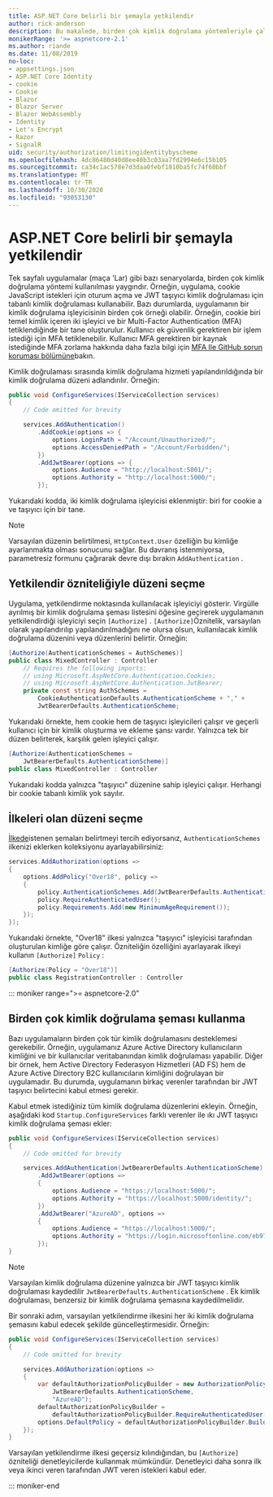 ```yaml
---
title: ASP.NET Core belirli bir şemayla yetkilendir
author: rick-anderson
description: Bu makalede, birden çok kimlik doğrulama yöntemleriyle çalışırken kimliğin belirli bir şemayla nasıl sınırlandırılacağını açıklamaktadır.
monikerRange: '>= aspnetcore-2.1'
ms.author: riande
ms.date: 11/08/2019
no-loc:
- appsettings.json
- ASP.NET Core Identity
- cookie
- Cookie
- Blazor
- Blazor Server
- Blazor WebAssembly
- Identity
- Let's Encrypt
- Razor
- SignalR
uid: security/authorization/limitingidentitybyscheme
ms.openlocfilehash: 4dc86480d40d8ee40b3c03aa7fd2994e6c15b105
ms.sourcegitcommit: ca34c1ac578e7d3daa0febf1810ba5fc74f60bbf
ms.translationtype: MT
ms.contentlocale: tr-TR
ms.lasthandoff: 10/30/2020
ms.locfileid: "93053130"
---
```

# <a name="authorize-with-a-specific-scheme-in-aspnet-core"></a>ASP.NET Core belirli bir şemayla yetkilendir

Tek sayfalı uygulamalar (maça 'Lar) gibi bazı senaryolarda, birden çok kimlik doğrulama yöntemi kullanılması yaygındır. Örneğin, uygulama, cookie JavaScript istekleri için oturum açma ve JWT taşıyıcı kimlik doğrulaması için tabanlı kimlik doğrulaması kullanabilir. Bazı durumlarda, uygulamanın bir kimlik doğrulama işleyicisinin birden çok örneği olabilir. Örneğin, cookie biri temel kimlik içeren iki işleyici ve bir Multi-Factor Authentication (MFA) tetiklendiğinde bir tane oluşturulur. Kullanıcı ek güvenlik gerektiren bir işlem istediği için MFA tetiklenebilir. Kullanıcı MFA gerektiren bir kaynak istediğinde MFA zorlama hakkında daha fazla bilgi için [MFA Ile GitHub sorun koruması bölümüne](https://github.com/dotnet/AspNetCore.Docs/issues/15791#issuecomment-580464195)bakın.

Kimlik doğrulaması sırasında kimlik doğrulama hizmeti yapılandırıldığında bir kimlik doğrulama düzeni adlandırılır. Örneğin:

```csharp
public void ConfigureServices(IServiceCollection services)
{
    // Code omitted for brevity

    services.AddAuthentication()
        .AddCookie(options => {
            options.LoginPath = "/Account/Unauthorized/";
            options.AccessDeniedPath = "/Account/Forbidden/";
        })
        .AddJwtBearer(options => {
            options.Audience = "http://localhost:5001/";
            options.Authority = "http://localhost:5000/";
        });
```

Yukarıdaki kodda, iki kimlik doğrulama işleyicisi eklenmiştir: biri for cookie a ve taşıyıcı için bir tane.

>[!NOTE]
>Varsayılan düzenin belirtilmesi, `HttpContext.User` özelliğin bu kimliğe ayarlanmakta olması sonucunu sağlar. Bu davranış istenmiyorsa, parametresiz formunu çağırarak devre dışı bırakın `AddAuthentication` .

## <a name="selecting-the-scheme-with-the-authorize-attribute"></a>Yetkilendir özniteliğiyle düzeni seçme

Uygulama, yetkilendirme noktasında kullanılacak işleyiciyi gösterir. Virgülle ayrılmış bir kimlik doğrulama şeması listesini öğesine geçirerek uygulamanın yetkilendirdiği işleyiciyi seçin `[Authorize]` . `[Authorize]`Öznitelik, varsayılan olarak yapılandırılıp yapılandırılmadığını ne olursa olsun, kullanılacak kimlik doğrulama düzenini veya düzenlerini belirtir. Örneğin:

```csharp
[Authorize(AuthenticationSchemes = AuthSchemes)]
public class MixedController : Controller
    // Requires the following imports:
    // using Microsoft.AspNetCore.Authentication.Cookies;
    // using Microsoft.AspNetCore.Authentication.JwtBearer;
    private const string AuthSchemes =
        CookieAuthenticationDefaults.AuthenticationScheme + "," +
        JwtBearerDefaults.AuthenticationScheme;
```

Yukarıdaki örnekte, hem cookie hem de taşıyıcı işleyicileri çalışır ve geçerli kullanıcı için bir kimlik oluşturma ve ekleme şansı vardır. Yalnızca tek bir düzen belirterek, karşılık gelen işleyici çalışır.

```csharp
[Authorize(AuthenticationSchemes = 
    JwtBearerDefaults.AuthenticationScheme)]
public class MixedController : Controller
```

Yukarıdaki kodda yalnızca "taşıyıcı" düzenine sahip işleyici çalışır. Herhangi bir cookie tabanlı kimlik yok sayılır.

## <a name="selecting-the-scheme-with-policies"></a>İlkeleri olan düzeni seçme

[İlkede](xref:security/authorization/policies)istenen şemaları belirtmeyi tercih ediyorsanız, `AuthenticationSchemes` ilkenizi eklerken koleksiyonu ayarlayabilirsiniz:

```csharp
services.AddAuthorization(options =>
{
    options.AddPolicy("Over18", policy =>
    {
        policy.AuthenticationSchemes.Add(JwtBearerDefaults.AuthenticationScheme);
        policy.RequireAuthenticatedUser();
        policy.Requirements.Add(new MinimumAgeRequirement());
    });
});
```

Yukarıdaki örnekte, "Over18" ilkesi yalnızca "taşıyıcı" işleyicisi tarafından oluşturulan kimliğe göre çalışır. Özniteliğin özelliğini ayarlayarak ilkeyi kullanın `[Authorize]` `Policy` :

```csharp
[Authorize(Policy = "Over18")]
public class RegistrationController : Controller
```

::: moniker range=">= aspnetcore-2.0"

## <a name="use-multiple-authentication-schemes"></a>Birden çok kimlik doğrulama şeması kullanma

Bazı uygulamaların birden çok tür kimlik doğrulamasını desteklemesi gerekebilir. Örneğin, uygulamanız Azure Active Directory kullanıcıların kimliğini ve bir kullanıcılar veritabanından kimlik doğrulaması yapabilir. Diğer bir örnek, hem Active Directory Federasyon Hizmetleri (AD FS) hem de Azure Active Directory B2C kullanıcıların kimliğini doğrulayan bir uygulamadır. Bu durumda, uygulamanın birkaç verenler tarafından bir JWT taşıyıcı belirtecini kabul etmesi gerekir.

Kabul etmek istediğiniz tüm kimlik doğrulama düzenlerini ekleyin. Örneğin, aşağıdaki kod `Startup.ConfigureServices` farklı verenler ile ıkı JWT taşıyıcı kimlik doğrulama şeması ekler:

```csharp
public void ConfigureServices(IServiceCollection services)
{
    // Code omitted for brevity

    services.AddAuthentication(JwtBearerDefaults.AuthenticationScheme)
        .AddJwtBearer(options =>
        {
            options.Audience = "https://localhost:5000/";
            options.Authority = "https://localhost:5000/identity/";
        })
        .AddJwtBearer("AzureAD", options =>
        {
            options.Audience = "https://localhost:5000/";
            options.Authority = "https://login.microsoftonline.com/eb971100-6f99-4bdc-8611-1bc8edd7f436/";
        });
}
```

> [!NOTE]
> Varsayılan kimlik doğrulama düzenine yalnızca bir JWT taşıyıcı kimlik doğrulaması kaydedilir `JwtBearerDefaults.AuthenticationScheme` . Ek kimlik doğrulaması, benzersiz bir kimlik doğrulama şemasına kaydedilmelidir.

Bir sonraki adım, varsayılan yetkilendirme ilkesini her iki kimlik doğrulama şemasını kabul edecek şekilde güncelleştirmesidir. Örneğin:

```csharp
public void ConfigureServices(IServiceCollection services)
{
    // Code omitted for brevity

    services.AddAuthorization(options =>
    {
        var defaultAuthorizationPolicyBuilder = new AuthorizationPolicyBuilder(
            JwtBearerDefaults.AuthenticationScheme,
            "AzureAD");
        defaultAuthorizationPolicyBuilder = 
            defaultAuthorizationPolicyBuilder.RequireAuthenticatedUser();
        options.DefaultPolicy = defaultAuthorizationPolicyBuilder.Build();
    });
}
```

Varsayılan yetkilendirme ilkesi geçersiz kılındığından, bu `[Authorize]` özniteliği denetleyicilerde kullanmak mümkündür. Denetleyici daha sonra ilk veya ikinci veren tarafından JWT veren istekleri kabul eder.

::: moniker-end
